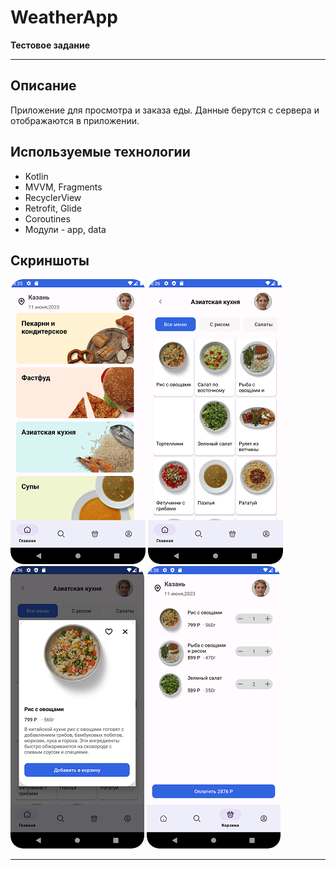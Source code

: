 # WeatherApp
**Тестовое задание**
____
## Описание
Приложение для просмотра и заказа еды. Данные берутся с сервера и отображаются в приложении.
## Используемые технологии
- Kotlin
- MVVM, Fragments
- RecyclerView
- Retrofit, Glide
- Coroutines
- Модули - app, data
## Скриншоты
![Alt-текст](https://raw.githubusercontent.com/akhmetovdaniyar/FoodApplication/master/screenshots/Screenshot_1.png)
![Alt-текст](https://raw.githubusercontent.com/akhmetovdaniyar/FoodApplication/master/screenshots/Screenshot_2.png)
![Alt-текст](https://raw.githubusercontent.com/akhmetovdaniyar/FoodApplication/master/screenshots/Screenshot_3.png)
![Alt-текст](https://raw.githubusercontent.com/akhmetovdaniyar/FoodApplication/master/screenshots/Screenshot_4.png)
____
